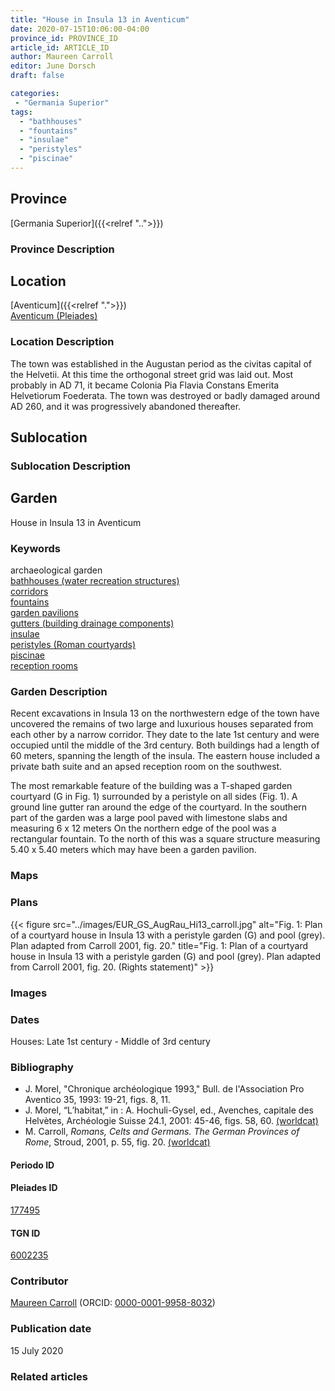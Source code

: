 ```yaml
---
title: "House in Insula 13 in Aventicum"
date: 2020-07-15T10:06:00-04:00
province_id: PROVINCE_ID
article_id: ARTICLE_ID
author: Maureen Carroll
editor: June Dorsch
draft: false

categories:
 - "Germania Superior"
tags:
  - "bathhouses"
  - "fountains"
  - "insulae"
  - "peristyles"
  - "piscinae"
---
```


## Province

[Germania Superior]({{<relref "..">}})  

### Province Description

<!-- DESCRIPTION -->


## Location

[Aventicum]({{<relref ".">}}) \
[Aventicum (Pleiades)](https://pleiades.stoa.org/places/177495)

### Location Description

The town was established in the Augustan period as the civitas capital of the Helvetii. At this time the orthogonal street grid was laid out. Most probably in AD 71, it became Colonia Pia Flavia Constans Emerita Helvetiorum Foederata. The town was destroyed or badly damaged around AD 260, and it was progressively abandoned thereafter.

## Sublocation

<!--
[AREA WITHIN LOCATION, LIKE “PALATINE HILL”](GEOREFERENCE LINK)
A sublocation is any area larger than an individual garden, but located within a location. I would always try to include a link to a controlled vocabulary here if possible. This ID may well be different from the Garden ID, e.g., Pompeii versus a Garden in one of the houses which has its own Pleiades ID.
-->

### Sublocation Description

<!-- DESCRIPTION -->

## Garden

House in Insula 13 in Aventicum

### Keywords

archaeological garden \
[bathhouses (water recreation structures)](http://vocab.getty.edu/page/aat/300007347) \
[corridors](http://vocab.getty.edu/page/aat/300004294) \
[fountains](http://vocab.getty.edu/page/aat/300006179) \
[garden pavilions](http://vocab.getty.edu/page/aat/300006819) \
[gutters (building drainage components)](http://vocab.getty.edu/page/aat/300052565) \
[insulae](http://vocab.getty.edu/page/aat/300000325) \
[peristyles (Roman courtyards)](http://vocab.getty.edu/page/aat/300080971) \
[piscinae](http://vocab.getty.edu/page/aat/300375619) \
[reception rooms](http://vocab.getty.edu/page/aat/300077176)

### Garden Description

Recent excavations in Insula 13 on the northwestern edge of the town have uncovered the remains of two large and luxurious houses separated from each other by a narrow corridor. They date to the late 1st century and were occupied until the middle of the 3rd century. Both buildings had a length of 60 meters, spanning the length of the insula. The eastern house included a private bath suite and an apsed reception room on the southwest.

The most remarkable feature of the building was a T-shaped garden courtyard (G in Fig. 1) surrounded by a peristyle on all sides (Fig. 1). A ground line gutter ran around the edge of the courtyard. In the southern part of the garden was a large pool paved with limestone slabs and measuring 6 x 12 meters On the northern edge of the pool was a rectangular fountain. To the north of this was a square structure measuring 5.40 x 5.40 meters which may have been a garden pavilion.

### Maps

<!--
{{< figure src="../images/image_name.ext" alt="alt_text" title="CAPTION" >}}
-->

### Plans

{{< figure src="../images/EUR_GS_AugRau_Hi13_carroll.jpg" alt="Fig. 1: Plan of a courtyard house in Insula 13 with a peristyle garden (G) and pool (grey). Plan adapted from Carroll 2001, fig. 20." title="Fig. 1: Plan of a courtyard house in Insula 13 with a peristyle garden (G) and pool (grey). Plan adapted from Carroll 2001, fig. 20. (Rights statement)" >}}

### Images

<!--
{{< figure src="../images/image_name.ext" alt="alt_text" title="CAPTION" >}}
-->

### Dates

Houses: Late 1st century - Middle of 3rd century

### Bibliography

* J. Morel, "Chronique archéologique 1993," Bull. de l'Association Pro Aventico 35, 1993: 19-21, figs. 8, 11.
* J. Morel, “L’habitat,” in : A. Hochuli-Gysel, ed., Avenches, capitale des Helvètes, Archéologie Suisse 24.1, 2001: 45-46, figs. 58, 60. [(worldcat)](http://www.worldcat.org/oclc/718693183)
* M. Carroll, *Romans, Celts and Germans. The German Provinces of Rome*, Stroud, 2001, p. 55, fig. 20. [(worldcat)](http://www.worldcat.org/oclc/1120840822)

#### Periodo ID

<!-- [PERIODO_ID](https://pleiades.stoa.org/places/PLEIADES_ID) -->

#### Pleiades ID

[177495](https://pleiades.stoa.org/places/177495)

#### TGN ID

[6002235](http://vocab.getty.edu/page/tgn/6002235)

### Contributor

[Maureen Carroll](https://www.sheffield.ac.uk/archaeology/our-people/academic-staff/maureen-carroll) (ORCID: [0000-0001-9958-8032](https://orcid.org/0000-0001-9958-8032))

### Publication date

15 July 2020

### Related articles

<!-- Links to other related articles. Leave blank for now -->